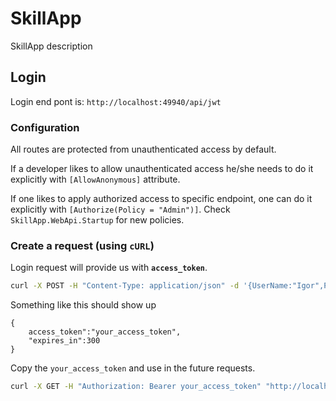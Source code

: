 # SkillApp
SkillApp description

## Login
Login end pont is: `http://localhost:49940/api/jwt`

### Configuration
All routes are protected from unauthenticated access by default. 

If a developer likes to allow unauthenticated access he/she needs to do it explicitly with `[AllowAnonymous]` attribute.

If one likes to apply authorized access to specific endpoint, one can do it explicitly with `[Authorize(Policy = "Admin")]`. Check `SkillApp.WebApi.Startup` for new policies.

### Create a request (using **`cURL`**)
Login request will provide us with **`access_token`**.

```bash
curl -X POST -H "Content-Type: application/json" -d '{UserName:"Igor",Password:""}' "http://localhost:49940/api/jwt"
```

Something like this should show up

```
{
    access_token":"your_access_token",
    "expires_in":300
}
```

Copy the `your_access_token` and use in the future requests.

```bash
curl -X GET -H "Authorization: Bearer your_access_token" "http://localhost:49940/api/values"
```